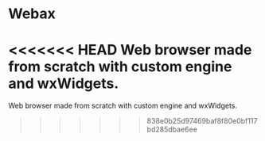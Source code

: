# Webax
<<<<<<< HEAD
Web browser made from scratch with custom engine and wxWidgets.
=======
Web browser made from scratch with custom engine and wxWidgets.
>>>>>>> 838e0b25d97469baf8f80e0bf117bd285dbae6ee
